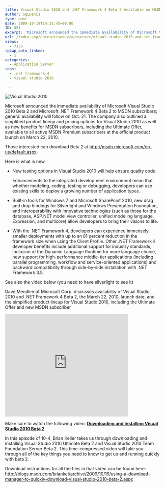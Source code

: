 ```yaml
---
title: Visual Studio 2010 and .NET Framework 4 Beta 2 Available on MSDN
author: SQLDenis
type: post
date: 2009-10-19T14:11:45+00:00
ID: 591
excerpt: 'Microsoft announced the immediate availability of Microsoft Visual Studio 2010 Beta 2 and Microsoft .NET Framework 4 Beta 2 to MSDN subscribers; general availability will follow on Oct. 21. The company also outlined a simplified product lineup and prici&hellip;'
url: /index.php/enterprisedev/appserver/visual-studio-2010-and-net-framework-4-b/
views:
  - 7175
rp4wp_auto_linked:
  - 1
categories:
  - Application Server
tags:
  - .net framework 4
  - visual studio 2010

---
```

![Visual Studio 2010][1]
  


Microsoft announced the immediate availability of Microsoft Visual Studio 2010 Beta 2 and Microsoft .NET Framework 4 Beta 2 to MSDN subscribers; general availability will follow on Oct. 21. The company also outlined a simplified product lineup and pricing options for Visual Studio 2010 as well as new benefits for MSDN subscribers, including the Ultimate Offer, available to all active MSDN Premium subscribers at the official product launch on March 22, 2010.

Those interested can download Beta 2 at http://msdn.microsoft.com/en-us/default.aspx.

Here is what is new

  * New testing options in Visual Studio 2010 will help ensure quality code.
  
    Enhancements to the integrated development environment mean that whether modeling, coding, testing or debugging, developers can use existing skills to deploy a growing number of application types. 
  * Built-in tools for Windows 7 and Microsoft SharePoint 2010, new drag and drop bindings for Silverlight and Windows Presentation Foundation, and interoperability with innovative technologies (such as those for the database, ASP.NET model view controller, unified modeling language, Expression, and multicore) allow developers to bring their visions to life. 
  * With the .NET Framework 4, developers can experience immensely smaller deployments with up to an 81 percent reduction in the framework size when using the Client Profile. Other .NET Framework 4 developer benefits include additional support for industry standards, inclusion of the Dynamic Language Runtime for more language choice, new support for high-performance middle-tier applications (including parallel programming, workflow and service-oriented applications) and backward compatibility through side-by-side installation with .NET Framework 3.5.

See also the video below (you need to have silverlight to see it)

Dave Mendlen of Microsoft Corp. discusses availability of Visual Studio 2010 and .NET Framework 4 Beta 2, the March 22, 2010, launch date, and the simplified product lineup for Visual Studio 2010, including the Ultimate Offer and new MSDN subscriber 
  
<iframe src="http://www.microsoft.com/presspass/silverlightApps/videoplayer2/standalone.aspx?contentId=MSDN&src=/presspass/videos/playlists/2009/10-19MSDN.xml&WT.cg_n=videoplayer&WT.z_convert=embed" width="400" height="334" frameborder="0" scrolling="no"></iframe>

Make sure to watch the following video: **[Downloading and Installing Visual Studio 2010 Beta 2][2]**

In this episode of 10-4, Brian Keller takes us through downloading and installing Visual Studio 2010 Ultimate Beta 2 and Visual Studio 2010 Team Foundation Server Beta 2. This time-compressed video will take you through all of the key things you need to know to get up and running quickly with beta 2.

Download instructions for all the files in that video can be found here: http://blogs.msdn.com/briankel/archive/2009/10/19/using-a-download-manager-to-quickly-download-visual-studio-2010-beta-2.aspx

 [1]: http://imgur.com/EnUha.png
 [2]: http://channel9.msdn.com/shows/10-4/10-4-Episode-33-Downloading-and-Installing-Visual-Studio-2010-Beta-2/